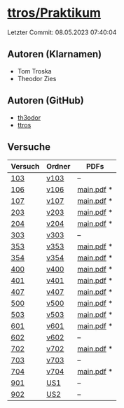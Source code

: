 # [ttros/Praktikum](https://github.com/ttros/Praktikum)

Letzter Commit: 08.05.2023 07:40:04

## Autoren (Klarnamen)
- Tom Troska
- Theodor Zies

## Autoren (GitHub)
- [th3odor](https://github.com/th3odor)
- [ttros](https://github.com/ttros)

## Versuche

|        Versuch         |                               Ordner                               |                                                                         PDFs                                                                         |
|------------------------|--------------------------------------------------------------------|------------------------------------------------------------------------------------------------------------------------------------------------------|
|[103](../../versuch/103)|[v103](https://github.com/ttros/Praktikum/tree/main/Protokolle/v103)|–                                                                                                                                                     |
|[106](../../versuch/106)|[v106](https://github.com/ttros/Praktikum/tree/main/Protokolle/v106)|[main.pdf](https://docs.google.com/viewer?url=https://raw.githubusercontent.com/NicoWeio/awesome-ap-pdfs/main/ttros%E2%88%95Praktikum/106/main.pdf) \*|
|[107](../../versuch/107)|[v107](https://github.com/ttros/Praktikum/tree/main/Protokolle/v107)|[main.pdf](https://docs.google.com/viewer?url=https://raw.githubusercontent.com/NicoWeio/awesome-ap-pdfs/main/ttros%E2%88%95Praktikum/107/main.pdf) \*|
|[203](../../versuch/203)|[v203](https://github.com/ttros/Praktikum/tree/main/Protokolle/v203)|[main.pdf](https://docs.google.com/viewer?url=https://raw.githubusercontent.com/NicoWeio/awesome-ap-pdfs/main/ttros%E2%88%95Praktikum/203/main.pdf) \*|
|[204](../../versuch/204)|[v204](https://github.com/ttros/Praktikum/tree/main/Protokolle/v204)|[main.pdf](https://docs.google.com/viewer?url=https://raw.githubusercontent.com/NicoWeio/awesome-ap-pdfs/main/ttros%E2%88%95Praktikum/204/main.pdf) \*|
|[303](../../versuch/303)|[v303](https://github.com/ttros/Praktikum/tree/main/Protokolle/v303)|–                                                                                                                                                     |
|[353](../../versuch/353)|[v353](https://github.com/ttros/Praktikum/tree/main/Protokolle/v353)|[main.pdf](https://docs.google.com/viewer?url=https://raw.githubusercontent.com/NicoWeio/awesome-ap-pdfs/main/ttros%E2%88%95Praktikum/353/main.pdf) \*|
|[354](../../versuch/354)|[v354](https://github.com/ttros/Praktikum/tree/main/Protokolle/v354)|[main.pdf](https://docs.google.com/viewer?url=https://raw.githubusercontent.com/NicoWeio/awesome-ap-pdfs/main/ttros%E2%88%95Praktikum/354/main.pdf) \*|
|[400](../../versuch/400)|[v400](https://github.com/ttros/Praktikum/tree/main/Protokolle/v400)|[main.pdf](https://docs.google.com/viewer?url=https://raw.githubusercontent.com/NicoWeio/awesome-ap-pdfs/main/ttros%E2%88%95Praktikum/400/main.pdf) \*|
|[401](../../versuch/401)|[v401](https://github.com/ttros/Praktikum/tree/main/Protokolle/v401)|[main.pdf](https://docs.google.com/viewer?url=https://raw.githubusercontent.com/NicoWeio/awesome-ap-pdfs/main/ttros%E2%88%95Praktikum/401/main.pdf) \*|
|[407](../../versuch/407)|[v407](https://github.com/ttros/Praktikum/tree/main/Protokolle/v407)|[main.pdf](https://docs.google.com/viewer?url=https://raw.githubusercontent.com/NicoWeio/awesome-ap-pdfs/main/ttros%E2%88%95Praktikum/407/main.pdf) \*|
|[500](../../versuch/500)|[v500](https://github.com/ttros/Praktikum/tree/main/Protokolle/v500)|[main.pdf](https://docs.google.com/viewer?url=https://raw.githubusercontent.com/NicoWeio/awesome-ap-pdfs/main/ttros%E2%88%95Praktikum/500/main.pdf) \*|
|[503](../../versuch/503)|[v503](https://github.com/ttros/Praktikum/tree/main/Protokolle/v503)|[main.pdf](https://docs.google.com/viewer?url=https://raw.githubusercontent.com/NicoWeio/awesome-ap-pdfs/main/ttros%E2%88%95Praktikum/503/main.pdf) \*|
|[601](../../versuch/601)|[v601](https://github.com/ttros/Praktikum/tree/main/Protokolle/v601)|[main.pdf](https://docs.google.com/viewer?url=https://raw.githubusercontent.com/NicoWeio/awesome-ap-pdfs/main/ttros%E2%88%95Praktikum/601/main.pdf) \*|
|[602](../../versuch/602)|[v602](https://github.com/ttros/Praktikum/tree/main/Protokolle/v602)|–                                                                                                                                                     |
|[702](../../versuch/702)|[v702](https://github.com/ttros/Praktikum/tree/main/Protokolle/v702)|[main.pdf](https://docs.google.com/viewer?url=https://raw.githubusercontent.com/NicoWeio/awesome-ap-pdfs/main/ttros%E2%88%95Praktikum/702/main.pdf) \*|
|[703](../../versuch/703)|[v703](https://github.com/ttros/Praktikum/tree/main/Protokolle/v703)|–                                                                                                                                                     |
|[704](../../versuch/704)|[v704](https://github.com/ttros/Praktikum/tree/main/Protokolle/v704)|[main.pdf](https://docs.google.com/viewer?url=https://raw.githubusercontent.com/NicoWeio/awesome-ap-pdfs/main/ttros%E2%88%95Praktikum/704/main.pdf) \*|
|[901](../../versuch/901)|[US1](https://github.com/ttros/Praktikum/tree/main/Protokolle/US1)  |–                                                                                                                                                     |
|[902](../../versuch/902)|[US2](https://github.com/ttros/Praktikum/tree/main/Protokolle/US2)  |–                                                                                                                                                     |
